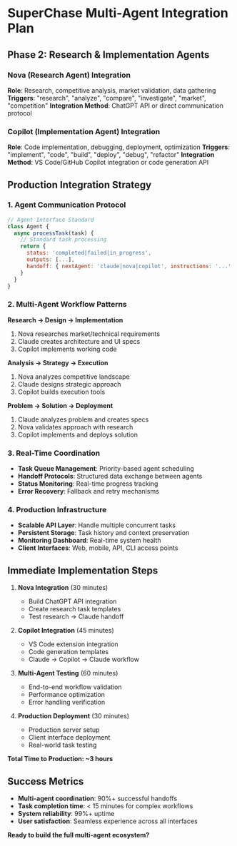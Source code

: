 # SuperChase Multi-Agent Integration Plan

## Phase 2: Research & Implementation Agents

### Nova (Research Agent) Integration
**Role**: Research, competitive analysis, market validation, data gathering
**Triggers**: "research", "analyze", "compare", "investigate", "market", "competition"
**Integration Method**: ChatGPT API or direct communication protocol

### Copilot (Implementation Agent) Integration  
**Role**: Code implementation, debugging, deployment, optimization
**Triggers**: "implement", "code", "build", "deploy", "debug", "refactor"
**Integration Method**: VS Code/GitHub Copilot integration or code generation API

## Production Integration Strategy

### 1. Agent Communication Protocol
```javascript
// Agent Interface Standard
class Agent {
  async processTask(task) {
    // Standard task processing
    return {
      status: 'completed|failed|in_progress',
      outputs: [...],
      handoff: { nextAgent: 'claude|nova|copilot', instructions: '...' }
    }
  }
}
```

### 2. Multi-Agent Workflow Patterns

**Research → Design → Implementation**
1. Nova researches market/technical requirements
2. Claude creates architecture and UI specs  
3. Copilot implements working code

**Analysis → Strategy → Execution**
1. Nova analyzes competitive landscape
2. Claude designs strategic approach
3. Copilot builds execution tools

**Problem → Solution → Deployment**
1. Claude analyzes problem and creates specs
2. Nova validates approach with research
3. Copilot implements and deploys solution

### 3. Real-Time Coordination
- **Task Queue Management**: Priority-based agent scheduling
- **Handoff Protocols**: Structured data exchange between agents
- **Status Monitoring**: Real-time progress tracking
- **Error Recovery**: Fallback and retry mechanisms

### 4. Production Infrastructure
- **Scalable API Layer**: Handle multiple concurrent tasks
- **Persistent Storage**: Task history and context preservation  
- **Monitoring Dashboard**: Real-time system health
- **Client Interfaces**: Web, mobile, API, CLI access points

## Immediate Implementation Steps

1. **Nova Integration** (30 minutes)
   - Build ChatGPT API integration
   - Create research task templates
   - Test research → Claude handoff

2. **Copilot Integration** (45 minutes)
   - VS Code extension integration
   - Code generation templates
   - Claude → Copilot → Claude workflow

3. **Multi-Agent Testing** (60 minutes)
   - End-to-end workflow validation
   - Performance optimization
   - Error handling verification

4. **Production Deployment** (30 minutes)
   - Production server setup
   - Client interface deployment
   - Real-world task testing

**Total Time to Production: ~3 hours**

## Success Metrics
- **Multi-agent coordination**: 90%+ successful handoffs
- **Task completion time**: < 15 minutes for complex workflows
- **System reliability**: 99%+ uptime
- **User satisfaction**: Seamless experience across all interfaces

**Ready to build the full multi-agent ecosystem?**